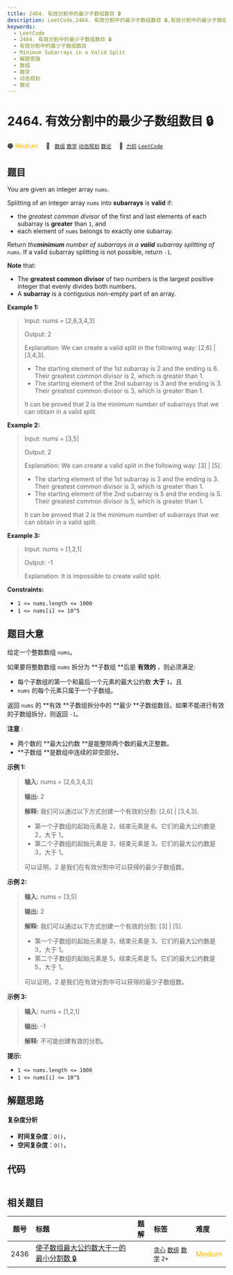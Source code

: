 ```yaml
---
title: 2464. 有效分割中的最少子数组数目 🔒
description: LeetCode,2464. 有效分割中的最少子数组数目 🔒,有效分割中的最少子数组数目,Minimum Subarrays in a Valid Split,解题思路,数组,数学,动态规划,数论
keywords:
  - LeetCode
  - 2464. 有效分割中的最少子数组数目 🔒
  - 有效分割中的最少子数组数目
  - Minimum Subarrays in a Valid Split
  - 解题思路
  - 数组
  - 数学
  - 动态规划
  - 数论
---
```


# 2464. 有效分割中的最少子数组数目 🔒

🟠 <font color=#ffb800>Medium</font>&emsp; 🔖&ensp; [`数组`](/tag/array.md) [`数学`](/tag/math.md) [`动态规划`](/tag/dynamic-programming.md) [`数论`](/tag/number-theory.md)&emsp; 🔗&ensp;[`力扣`](https://leetcode.cn/problems/minimum-subarrays-in-a-valid-split) [`LeetCode`](https://leetcode.com/problems/minimum-subarrays-in-a-valid-split)

## 题目

You are given an integer array `nums`.

Splitting of an integer array `nums` into **subarrays** is **valid** if:

  * the _greatest common divisor_ of the first and last elements of each subarray is **greater** than `1`, and
  * each element of `nums` belongs to exactly one subarray.

Return _the**minimum** number of subarrays in a **valid** subarray splitting
of_ `nums`. If a valid subarray splitting is not possible, return `-1`.

**Note** that:

  * The **greatest common divisor** of two numbers is the largest positive integer that evenly divides both numbers.
  * A **subarray** is a contiguous non-empty part of an array.



**Example 1:**

> Input: nums = [2,6,3,4,3]
> 
> Output: 2
> 
> Explanation: We can create a valid split in the following way: [2,6] | [3,4,3].
> - The starting element of the 1st subarray is 2 and the ending is 6. Their greatest common divisor is 2, which is greater than 1.
> - The starting element of the 2nd subarray is 3 and the ending is 3. Their greatest common divisor is 3, which is greater than 1.
> 
> It can be proved that 2 is the minimum number of subarrays that we can obtain in a valid split.

**Example 2:**

> Input: nums = [3,5]
> 
> Output: 2
> 
> Explanation: We can create a valid split in the following way: [3] | [5].
> - The starting element of the 1st subarray is 3 and the ending is 3. Their greatest common divisor is 3, which is greater than 1.
> - The starting element of the 2nd subarray is 5 and the ending is 5. Their greatest common divisor is 5, which is greater than 1.
> 
> It can be proved that 2 is the minimum number of subarrays that we can obtain in a valid split.

**Example 3:**

> Input: nums = [1,2,1]
> 
> Output: -1
> 
> Explanation: It is impossible to create valid split.

**Constraints:**

  * `1 <= nums.length <= 1000`
  * `1 <= nums[i] <= 10^5`


## 题目大意

给定一个整数数组 `nums`。

如果要将整数数组 `nums` 拆分为 **子数组  **后是 **有效的** ，则必须满足:

  * 每个子数组的第一个和最后一个元素的最大公约数 **大于** `1`，且
  * `nums` 的每个元素只属于一个子数组。

返回 `nums` 的 **有效  **子数组拆分中的 **最少  **子数组数目。如果不能进行有效的子数组拆分，则返回 `-1`。

**注意** :

  * 两个数的 **最大公约数  **是能整除两个数的最大正整数。
  * **子数组  **是数组中连续的非空部分。



**示例 1:**

> 
> 
> 
> 
> 
> **输入:** nums = [2,6,3,4,3]
> 
> **输出:** 2
> 
> **解释:** 我们可以通过以下方式创建一个有效的分割: [2,6] | [3,4,3].
> - 第一个子数组的起始元素是 2，结束元素是 6。它们的最大公约数是 2，大于 1。
> - 第二个子数组的起始元素是 3，结束元素是 3。它们的最大公约数是 3，大于 1。
> 
> 可以证明，2 是我们在有效分割中可以获得的最少子数组数。
> 
> 

**示例 2:**

> 
> 
> 
> 
> 
> **输入:** nums = [3,5]
> 
> **输出:** 2
> 
> **解释:** 我们可以通过以下方式创建一个有效的分割: [3] | [5].
> - 第一个子数组的起始元素是 3，结束元素是 3。它们的最大公约数是 3，大于 1。
> - 第二个子数组的起始元素是 5，结束元素是 5。它们的最大公约数是 5，大于 1。
> 
> 可以证明，2 是我们在有效分割中可以获得的最少子数组数。
> 
> 

**示例  3:**

> 
> 
> 
> 
> 
> **输入:** nums = [1,2,1]
> 
> **输出:** -1
> 
> **解释:** 不可能创建有效的分割。



**提示:**

  * `1 <= nums.length <= 1000`
  * `1 <= nums[i] <= 10^5`


## 解题思路

#### 复杂度分析

- **时间复杂度**：`O()`，
- **空间复杂度**：`O()`，

## 代码

```javascript

```

## 相关题目

<!-- prettier-ignore -->
| 题号 | 标题 | 题解 | 标签 | 难度 |
| :------: | :------ | :------: | :------ | :------ |
| 2436 | [使子数组最大公约数大于一的最小分割数 🔒](https://leetcode.com/problems/minimum-split-into-subarrays-with-gcd-greater-than-one) |  |  [`贪心`](/tag/greedy.md) [`数组`](/tag/array.md) [`数学`](/tag/math.md) `2+` | <font color=#ffb800>Medium</font> |